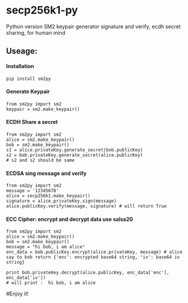 # secp256k1-py
Python version SM2 keypair generator signature and verify, ecdh secret sharing, for human mind

## Useage:


#### Installation
    pip install sm2py

#### Generate Keypair

    from sm2py import sm2
    keypair = sm2.make_keypair()
    
#### ECDH Share a secret 

    from sm2py import sm2
    alice = sm2.make_keypair()
    bob = sm2.make_keypair()
    s1 = alice.privateKey.generate_secret(bob.publicKey)
    s2 = bob.privateKey.generate_secret(alice.publicKey)
    # s2 and s2 should be same
    

#### ECDSA sing message and verify

    from sm2py import sm2
    message = '12345678'
    alice = secp256k1.make_keypair()
    signature = alice.privateKey.sign(message)
    alice.publicKey.verify(message, signature) # will return True
    

#### ECC Cipher: encrypt and decrypt data use salsa20
 
    from sm2py import sm2
    alice = sm2.make_keypair()
    bob = sm2.make_keypair()
    message = "hi bob, i am alice"
    enc_data = bob.publicKey.encrypt(alice.privateKey, message) # alice say to bob return {'enc': encrypted base64 string, 'iv': base64 iv string}
    
    print bob.privateKey.decrypt(alice.publicKey, enc_data['enc'], enc_data['iv']) 
    # will print :  hi bob, i am alice  
    

    
#Enjoy it!